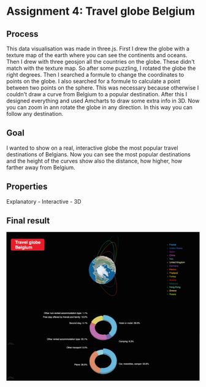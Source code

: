 # Assignment 4: Travel globe Belgium

## Process
This data visualisation was made in three.js. First I drew the globe with a texture map of the earth where you can see the continents and oceans. Then I drew with three geosjon all the countries on the globe. These didn't match with the texture map. So after some puzzling, I rotated the globe the right degrees. Then I searched a formule to change the coordinates to points on the globe. I also searched for a formule to calculate a point between two points on the sphere. This was necessary because otherwise I couldn't draw a curve from Belgium to a popular destination. After this I designed everything and used Amcharts to draw some extra info in 3D. Now you can zoom in ann rotate the globe in any direction. In this way you can follow any destination.

## Goal
I wanted to show on a real, interactive globe the most popular travel destinations of Belgians. Now you can see the most popular destinations and the height of the curves show also the distance, how higher, how farther away from Belgium. 

## Properties
Explanatory - Interactive - 3D

## Final result
![aalt text](https://github.com/sandyverbruggen123/Data-Visualisation/blob/master/Assignment%204/FinalResult.png)
